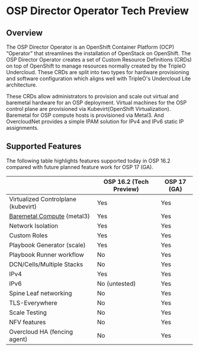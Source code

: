 OSP Director Operator Tech Preview
==================================

Overview
--------
The OSP Director Operator is an OpenShift Container Platform (OCP) “Operator” that streamlines the installation of OpenStack on OpenShift. The OSP Director Operator creates a set of Custom Resource Definitions (CRDs) on top of OpenShift to manage resources normally created by the TripleO Undercloud. These CRDs are split into two types for hardware provisioning and software configuration which aligns well with TripleO's Undercloud Lite architecture.

These CRDs allow administrators to provision and scale out virtual and baremetal hardware for an OSP deployment. Virtual machines for the OSP control plane are provisioned via Kubevirt(OpenShift Virtualization). Baremetal for OSP compute hosts is provisioned via Metal3. And OvercloudNet provides a simple IPAM solution for IPv4 and IPv6 static IP assignments.

Supported Features
------------------

The following table highlights features supported today in OSP 16.2 compared with future planned feature work for OSP 17 (GA).

|                                    | OSP 16.2 (Tech Preview) | OSP 17 (GA)
| ---------------------------------- | ----------------------- | ----------- |
| Virtualized Controlplane (kubevirt)| Yes                     | Yes         |
| [Baremetal Compute](https://github.com/openstack-k8s-operators/osp-director-operator/blob/master/docs/README-baremetal-provisioning.md) (metal3)         | Yes                     | Yes         |
| Network Isolation                  | Yes                     | Yes         |
| Custom Roles                       | Yes                     | Yes         |
| Playbook Generator (scale)         | Yes                     | Yes         |
| Playbook Runner workflow           | No                      | Yes         |
| DCN/Cells/Multiple Stacks          | No                      | Yes         |
| IPv4                               | Yes                     | Yes         |
| IPv6                               | No (untested)           | Yes         |
| Spine Leaf networking              | No                      | Yes         |
| TLS-Everywhere                     | No                      | Yes         |
| Scale Testing                      | No                      | Yes         |
| NFV features                       | No                      | Yes         |
| Overcloud HA (fencing agent)       | No                      | Yes         |
